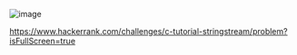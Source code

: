 ![image](https://user-images.githubusercontent.com/65951872/179405713-77fc9a1c-5eb9-4733-b016-daa1b2a958f6.png)


https://www.hackerrank.com/challenges/c-tutorial-stringstream/problem?isFullScreen=true
